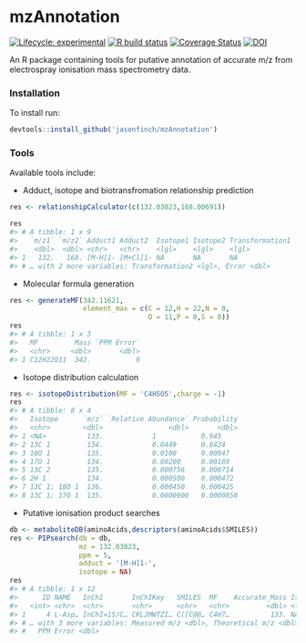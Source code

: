 
# mzAnnotation

<!-- badges: start -->

[![Lifecycle:
experimental](https://img.shields.io/badge/lifecycle-experimental-orange.svg)](https://lifecycle.r-lib.org/articles/stages.html#experimental)
[![R build
status](https://github.com/jasenfinch/mzAnnotation/workflows/R-CMD-check/badge.svg)](https://github.com/jasenfinch/mzAnnotation/actions)
[![Coverage
Status](https://img.shields.io/codecov/c/github/jasenfinch/mzAnnotation/devel.svg)](https://codecov.io/github/jasenfinch/mzAnnotation?branch=devel)
[![DOI](https://zenodo.org/badge/33083554.svg)](https://zenodo.org/badge/latestdoi/33083554)
<!-- badges: end -->

An R package containing tools for putative annotation of accurate m/z
from electrospray ionisation mass spectrometry data.

### Installation

To install run:

``` r
devtools::install_github('jasenfinch/mzAnnotation')
```

### Tools

Available tools include:

-   Adduct, isotope and biotransfromation relationship prediction

``` r
res <- relationshipCalculator(c(132.03023,168.00691))

res
#> # A tibble: 1 x 9
#>   `m/z1` `m/z2` Adduct1 Adduct2  Isotope1 Isotope2 Transformation1
#>    <dbl>  <dbl> <chr>   <chr>    <lgl>    <lgl>    <lgl>          
#> 1   132.   168. [M-H]1- [M+Cl]1- NA       NA       NA             
#> # … with 2 more variables: Transformation2 <lgl>, Error <dbl>
```

-   Molecular formula generation

``` r
res <- generateMF(342.11621,
                  element_max = c(C = 12,H = 22,N = 0,
                                  O = 11,P = 0,S = 0))
res
#> # A tibble: 1 x 3
#>   MF         Mass `PPM Error`
#>   <chr>     <dbl>       <dbl>
#> 1 C12H22O11  342.           0
```

-   Isotope distribution calculation

``` r
res <- isotopeDistribution(MF = 'C4H5O5',charge = -1)
res
#> # A tibble: 8 x 4
#>   Isotope      `m/z` `Relative Abundance` Probability
#>   <chr>        <dbl>                <dbl>       <dbl>
#> 1 <NA>          133.            1           0.945    
#> 2 13C 1         134.            0.0449      0.0424   
#> 3 18O 1         135.            0.0100      0.00947  
#> 4 17O 1         134.            0.00200     0.00189  
#> 5 13C 2         135.            0.000756    0.000714 
#> 6 2H 1          134.            0.000500    0.000472 
#> 7 13C 1; 18O 1  136.            0.000450    0.000425 
#> 8 13C 1; 17O 1  135.            0.0000900   0.0000850
```

-   Putative ionisation product searches

``` r
db <- metaboliteDB(aminoAcids,descriptors(aminoAcids$SMILES))
res <- PIPsearch(db = db,
                 mz = 132.03023,
                 ppm = 5,
                 adduct = '[M-H]1-',
                 isotope = NA)
res
#> # A tibble: 1 x 12
#>      ID NAME   InChI       InChIKey   SMILES  MF    Accurate_Mass Isotope Adduct
#>   <int> <chr>  <chr>       <chr>      <chr>   <chr>         <dbl> <lgl>   <chr> 
#> 1     4 L-Asp… InChI=1S/C… CKLJMWTZI… C([C@@… C4H7…          133. NA      [M-H]…
#> # … with 3 more variables: Measured m/z <dbl>, Theoretical m/z <dbl>,
#> #   PPM Error <dbl>
```
